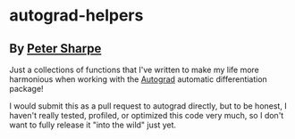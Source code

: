 # autograd-helpers
## By [Peter Sharpe](https://peterdsharpe.github.io)


Just a collections of functions that I've written to make my life more harmonious when working with the [Autograd](https://github.com/HIPS/autograd) automatic differentiation package!

I would submit this as a pull request to autograd directly, but to be honest, I haven't really tested, profiled, or optimized this code very much, so I don't want to fully release it "into the wild" just yet.
